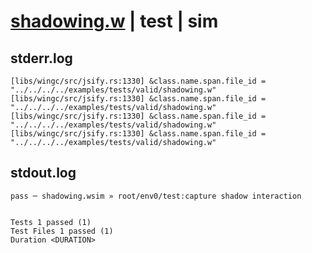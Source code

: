 # [shadowing.w](../../../../../examples/tests/valid/shadowing.w) | test | sim

## stderr.log
```log
[libs/wingc/src/jsify.rs:1330] &class.name.span.file_id = "../../../../examples/tests/valid/shadowing.w"
[libs/wingc/src/jsify.rs:1330] &class.name.span.file_id = "../../../../examples/tests/valid/shadowing.w"
[libs/wingc/src/jsify.rs:1330] &class.name.span.file_id = "../../../../examples/tests/valid/shadowing.w"
[libs/wingc/src/jsify.rs:1330] &class.name.span.file_id = "../../../../examples/tests/valid/shadowing.w"
```

## stdout.log
```log
pass ─ shadowing.wsim » root/env0/test:capture shadow interaction
 
 
Tests 1 passed (1)
Test Files 1 passed (1)
Duration <DURATION>
```

